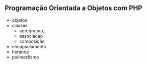## Programação Orientada a Objetos com PHP

- objetos
- classes
    - agregracao,
    - associacao
    - composição
- encapsulamento
- heranca
- polimorfismo
